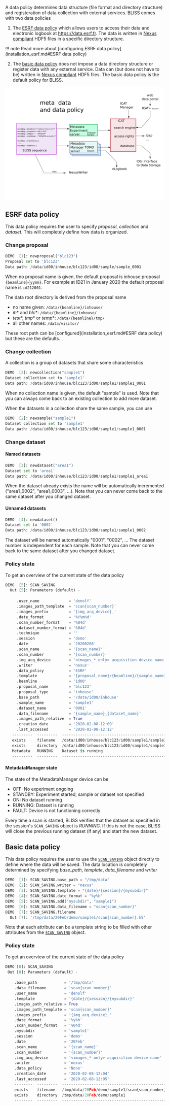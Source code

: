 A data policy determines data structure (file format and directory structure)
and registeration of data collection with external services. BLISS comes with
two data policies

1. The [ESRF data policy](#esrf-data-policy) which allows users to access their
   data and electronic logbook at https://data.esrf.fr. The data is written in
   [Nexus compliant](https://www.nexusformat.org/) HDF5 files in a specific
   directory structure.

!!! note
    Read more about [configuring ESRF data
    policy](installation_esrf.md#ESRF data policy)

2. The [basic data policy](#basic-data-policy) does not impose a data directory
   structure or register data with any external service. Data can (but does not
   have to be) written in [Nexus compliant](https://www.nexusformat.org/) HDF5
   files. The basic data policy is the default policy for BLISS.


![Data diagram](img/data_ESRF_paths.svg)


## ESRF data policy

This data policy requires the user to specify *proposal*, *collection* and
*dataset*. This will completely define how data is organized.

### Change proposal

```python
DEMO  [1]: newproposal("blc123")
Proposal set to 'blc123'
Data path: /data/id00/inhouse/blc123/id00/sample/sample_0001
```

When no proposal name is given, the default proposal is inhouse proposal
`{beamline}{yymm}`. For example at ID21 in January 2020 the default proposal
name is `id212001`.

The data root directory is derived from the proposal name

* no name given: `/data/{beamline}/inhouse/`
* *ih** and *blc**: `/data/{beamline}/inhouse/`
* *test**, *tmp** or *temp**: `/data/{beamline}/tmp/`
* all other names: `/data/visitor/`

These root path can be [configured](installation_esrf.md#ESRF data policy) but
these are the defaults.

### Change collection

A collection is a group of datasets that share some characteristics

```python
DEMO  [2]: newcollection("sample1")
Dataset collection set to 'sample1'
Data path: /data/id00/inhouse/blc123/id00/sample1/sample1_0001
```

When no collection name is given, the default "sample" is used. Note
that you can always come back to an existing collection to add more dataset.

When the datasets in a collection share the same sample, you can use

```python
DEMO  [2]: newsample("sample1")
Dataset collection set to 'sample1'
Data path: /data/id00/inhouse/blc123/id00/sample1/sample1_0001
```

### Change dataset

#### Named datasets

```python
DEMO  [3]: newdataset("area1")
Dataset set to 'area1'
Data path: /data/id00/inhouse/blc123/id00/sample1/sample1_area1
```

When the dataset already exists the name will be automatically incremented
("area1_0002", "area1_0003", ...). Note that you can never come back to the same
dataset after you changed dataset.

#### Unnamed datasets

```python
DEMO  [4]: newdataset()
Dataset set to '0002'
Data path: /data/id00/inhouse/blc123/id00/sample1/sample1_0002
```

The dataset will be named automatically "0001", "0002", ... The dataset number
is independent for each sample. Note that you can never come back to the same
dataset after you changed dataset.

### Policy state

To get an overview of the current state of the data policy

```python
DEMO  [5]: SCAN_SAVING
  Out [5]: Parameters (default) -

     .user_name             = 'denolf'
     .images_path_template  = 'scan{scan_number}'
     .images_prefix         = '{img_acq_device}_'
     .date_format           = '%Y%m%d'
     .scan_number_format    = '%04d'
     .dataset_number_format = '%04d'
     .technique             = ''
     .session               = 'demo'
     .date                  = '20200208'
     .scan_name             = '{scan_name}'
     .scan_number           = '{scan_number}'
     .img_acq_device        = '<images_* only> acquisition device name'
     .writer                = 'nexus'
     .data_policy           = 'ESRF'
     .template              = '{proposal_name}/{beamline}/{sample_name}/{sample_name}_{dataset_name}'
     .beamline              = 'id00'
     .proposal_name         = 'blc123'
     .proposal_type         = 'inhouse'
     .base_path             = '/data/id00/inhouse'
     .sample_name           = 'sample1'
     .dataset_name          = '0001'
     .data_filename         = '{sample_name}_{dataset_name}'
     .images_path_relative  = True
     .creation_date         = '2020-02-08-12:09'
     .last_accessed         = '2020-02-08-12:12'
   ---------  ---------  -------------------------------------------------------------------
   exists     filename   /data/id00/inhouse/blc123/id00/sample1/sample1_0001/sample1_0001.h5
   exists     directory  /data/id00/inhouse/blc123/id00/sample1/sample1_0001
   Metadata   RUNNING    Dataset is running
   ---------  ---------  -------------------------------------------------------------------
```

#### MetadataManager state

The state of the MetadataManager device can be

 * OFF: No experiment ongoing
 * STANDBY: Experiment started, sample or dataset not specified
 * ON: No dataset running
 * RUNNING: Dataset is running
 * FAULT: Device is not functioning correctly

Every time a scan is started, BLISS verifies that the dataset as specified in
the session's `SCAN_SAVING` object is *RUNNING*. If this is not the case, BLISS
will close the previous running dataset (if any) and start the new dataset.

## Basic data policy

This data policy requires the user to use the
[`SCAN_SAVING`](dev_data_policy_basic.md#scan_saving) object directly to define
where the data will be saved. The data location is completely determined by
specifying *base_path*, *template*, *data_filename* and *writer*

```python
DEMO  [1]: SCAN_SAVING.base_path = "/tmp/data"
DEMO  [2]: SCAN_SAVING.writer = "nexus"
DEMO  [3]: SCAN_SAVING.template = "{date}/{session}/{mysubdir}"
DEMO  [4]: SCAN_SAVING.date_format = "%y%b"
DEMO  [5]: SCAN_SAVING.add("mysubdir", "sample1")
DEMO  [6]: SCAN_SAVING.data_filename = "scan{scan_number}"
DEMO  [7]: SCAN_SAVING.filename
  Out [7]: '/tmp/data/20Feb/demo/sample1/scan{scan_number}.h5'
```

Note that each attribute can be a template string to be filled with other
attributes from the [`SCAN_SAVING`](dev_data_policy_basic.md#scan_saving)
object.

### Policy state

To get an overview of the current state of the data policy

```python
DEMO [8]: SCAN_SAVING
 Out [8]: Parameters (default) -

    .base_path            = '/tmp/data'
    .data_filename        = 'scan{scan_number}'
    .user_name            = 'denolf'
    .template             = '{date}/{session}/{mysubdir}'
    .images_path_relative = True
    .images_path_template = 'scan{scan_number}'
    .images_prefix        = '{img_acq_device}_'
    .date_format          = '%y%b'
    .scan_number_format   = '%04d'
    .mysubdir             = 'sample1'
    .session              = 'demo'
    .date                 = '20Feb'
    .scan_name            = '{scan_name}'
    .scan_number          = '{scan_number}'
    .img_acq_device       = '<images_* only> acquisition device name'
    .writer               = 'nexus'
    .data_policy          = 'None'
    .creation_date        = '2020-02-08-12:04'
    .last_accessed        = '2020-02-08-12:05'
    --------  ---------  -----------------------------------------------------------------
    exists    filename   /tmp/data/20Feb/demo/sample1/scan{scan_number}.h5
    exists    directory  /tmp/data/20Feb/demo/sample1
    --------  ---------  -----------------------------------------------------------------
```
